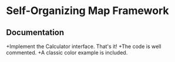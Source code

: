 Self-Organizing Map Framework
==============

Documentation
--------------

+Implement the Calculator interface. That's it!
+The code is well commented.
+A classic color example is included.